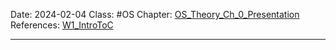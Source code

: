 Date: 2024-02-04
Class: #OS 
Chapter: [OS_Theory_Ch_0_Presentation](OS_Theory_Ch_0_Presentation.md) 
References: [W1_IntroToC](https://aulaglobal.uc3m.es/pluginfile.php/6857635/mod_resource/content/0/W1%20-%20Introduction%20to%20C.pdf)

---

